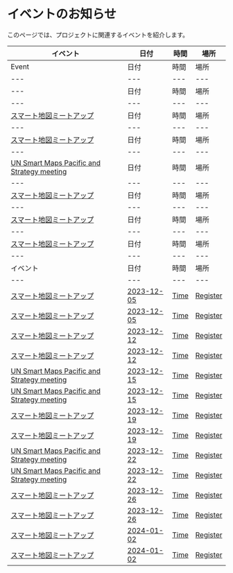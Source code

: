 # イベントのお知らせ

このページでは、プロジェクトに関連するイベントを紹介します。

| イベント | 日付 |時間| 場所 |
| --- | --- | --- |---|
| Event | 日付 |時間| 場所 |
| --- | --- | --- |---|
| --- | 日付 |時間| 場所 |
| --- | --- | --- |---|
| [スマート地図ミートアップ](2023-12-05.md) | 日付 |時間| 場所 |
| --- | --- | --- |---|
| [スマート地図ミートアップ](2023-12-12.md) | 日付 |時間| 場所 |
| --- | --- | --- |---|
| [UN Smart Maps Pacific and Strategy meeting](2023-12-15.md) | 日付 |時間| 場所 |
| --- | --- | --- |---|
| [スマート地図ミートアップ](2023-12-19.md) | 日付 |時間| 場所 |
| --- | --- | --- |---|
| [スマート地図ミートアップ](2023-12-26.md) | 日付 |時間| 場所 |
| --- | --- | --- |---|
| [スマート地図ミートアップ](2024-01-02.md) | 日付 |時間| 場所 |
| --- | --- | --- |---|
| イベント | 日付 |時間| 場所 |
| --- | --- | --- |---|
| [スマート地図ミートアップ](2023-12-05.md) | [2023-12-05](2023-12-05.md) | [Time](https://www.timeanddate.com/worldclock/fixedtime.html?msg=スマート地図ミートアップ&iso=20231205T1230&p1=1440&ah=1) | [Register](#) |
| [スマート地図ミートアップ](2023-12-05.md) | [2023-12-05](2023-12-05.md) | [Time](https://www.timeanddate.com/worldclock/fixedtime.html?msg=スマート地図ミートアップ&iso=20231205T1230&p1=1440&ah=1) | [Register](#) |
| [スマート地図ミートアップ](2023-12-12.md) | [2023-12-12](2023-12-12.md) | [Time](https://www.timeanddate.com/worldclock/fixedtime.html?msg=スマート地図ミートアップ&iso=20231212T1230&p1=1440&ah=1) | [Register](#) |
| [スマート地図ミートアップ](2023-12-12.md) | [2023-12-12](2023-12-12.md) | [Time](https://www.timeanddate.com/worldclock/fixedtime.html?msg=スマート地図ミートアップ&iso=20231212T1230&p1=1440&ah=1) | [Register](#) |
| [UN Smart Maps Pacific and Strategy meeting](2023-12-15.md) | [2023-12-15](2023-12-15.md) | [Time](https://www.timeanddate.com/worldclock/fixedtime.html?msg=UN+Smart+Maps+Pacific+and+Strategy+meeting&iso=20231215T0300&p1=1440&ah=1) | [Register](#) |
| [UN Smart Maps Pacific and Strategy meeting](2023-12-15.md) | [2023-12-15](2023-12-15.md) | [Time](https://www.timeanddate.com/worldclock/fixedtime.html?msg=UN+Smart+Maps+Pacific+and+Strategy+meeting&iso=20231215T0300&p1=1440&ah=1) | [Register](#) |
| [スマート地図ミートアップ](2023-12-19.md) | [2023-12-19](2023-12-19.md) | [Time](https://www.timeanddate.com/worldclock/fixedtime.html?msg=スマート地図ミートアップ&iso=20231219T1230&p1=1440&ah=1) | [Register](#) |
| [スマート地図ミートアップ](2023-12-19.md) | [2023-12-19](2023-12-19.md) | [Time](https://www.timeanddate.com/worldclock/fixedtime.html?msg=スマート地図ミートアップ&iso=20231219T1230&p1=1440&ah=1) | [Register](#) |
| [UN Smart Maps Pacific and Strategy meeting](2023-12-22.md) | [2023-12-22](2023-12-22.md) | [Time](https://www.timeanddate.com/worldclock/fixedtime.html?msg=UN+Smart+Maps+Pacific+and+Strategy+meeting&iso=20231222T0300&p1=1440&ah=1) | [Register](#) |
| [UN Smart Maps Pacific and Strategy meeting](2023-12-22.md) | [2023-12-22](2023-12-22.md) | [Time](https://www.timeanddate.com/worldclock/fixedtime.html?msg=UN+Smart+Maps+Pacific+and+Strategy+meeting&iso=20231222T0300&p1=1440&ah=1) | [Register](#) |
| [スマート地図ミートアップ](2023-12-26.md) | [2023-12-26](2023-12-26.md) | [Time](https://www.timeanddate.com/worldclock/fixedtime.html?msg=スマート地図ミートアップ&iso=20231226T1230&p1=1440&ah=1) | [Register](#) |
| [スマート地図ミートアップ](2023-12-26.md) | [2023-12-26](2023-12-26.md) | [Time](https://www.timeanddate.com/worldclock/fixedtime.html?msg=スマート地図ミートアップ&iso=20231226T1230&p1=1440&ah=1) | [Register](#) |
| [スマート地図ミートアップ](2024-01-02.md) | [2024-01-02](2024-01-02.md) | [Time](https://www.timeanddate.com/worldclock/fixedtime.html?msg=スマート地図ミートアップ&iso=20240102T1230&p1=1440&ah=1) | [Register](#) |
| [スマート地図ミートアップ](2024-01-02.md) | [2024-01-02](2024-01-02.md) | [Time](https://www.timeanddate.com/worldclock/fixedtime.html?msg=スマート地図ミートアップ&iso=20240102T1230&p1=1440&ah=1) | [Register](#) |
